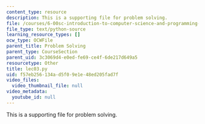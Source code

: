 ```yaml
---
content_type: resource
description: This is a supporting file for problem solving.
file: /courses/6-00sc-introduction-to-computer-science-and-programming-spring-2011/f57eb256134ad5f09e1e48ed205fad7f_lec03.py
file_type: text/python-source
learning_resource_types: []
ocw_type: OCWFile
parent_title: Problem Solving
parent_type: CourseSection
parent_uid: 3c3069d4-e0ed-fe69-ce4f-6de217d649a5
resourcetype: Other
title: lec03.py
uid: f57eb256-134a-d5f0-9e1e-48ed205fad7f
video_files:
  video_thumbnail_file: null
video_metadata:
  youtube_id: null
---
```

This is a supporting file for problem solving.

